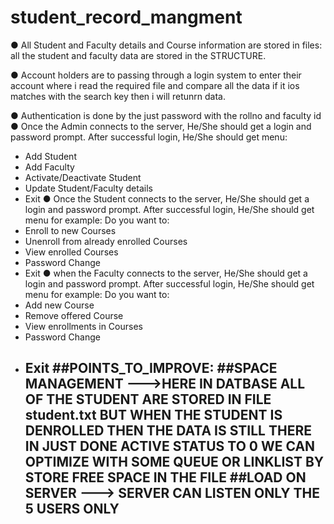 # student_record_mangment

● All Student and Faculty details and Course information are stored in files:
all the student and faculty data are stored in the STRUCTURE.

● Account holders are to passing through a login system to enter their account where i read the required file and compare all the data if it ios matches with the 
search key then i will retunrn data.

● Authentication is done by the just password with the rollno and faculty id
● Once the Admin connects to the server, He/She should get a login and
password prompt.
After successful login, He/She should get menu:
- Add Student
- Add Faculty
- Activate/Deactivate Student
- Update Student/Faculty details
- Exit
● Once the Student connects to the server, He/She should get a login and
password prompt.
After successful login, He/She should get menu for example:
Do you want to:
- Enroll to new Courses
- Unenroll from already enrolled Courses
- View enrolled Courses
- Password Change
- Exit
● when the Faculty connects to the server, He/She should get a login and
password prompt.
After successful login, He/She should get menu for example:
Do you want to:
- Add new Course
- Remove offered Course
- View enrollments in Courses
- Password Change
- Exit
  ##POINTS_TO_IMPROVE:
  ##SPACE MANAGEMENT
  --->HERE IN DATBASE ALL OF THE STUDENT ARE STORED IN FILE student.txt BUT WHEN THE STUDENT IS DENROLLED THEN THE DATA IS STILL THERE IN JUST DONE ACTIVE STATUS TO
  0 WE CAN OPTIMIZE WITH SOME QUEUE OR LINKLIST BY STORE FREE SPACE IN THE FILE
  ##LOAD ON SERVER
  ---> SERVER CAN LISTEN ONLY THE 5 USERS ONLY
  --
